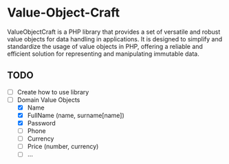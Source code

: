 # Value-Object-Craft
ValueObjectCraft is a PHP library that provides a set of versatile and robust value objects for data handling in applications. It is designed to simplify and standardize the usage of value objects in PHP, offering a reliable and efficient solution for representing and manipulating immutable data.


## TODO

- [ ] Create how to use library
- [ ] Domain Value Objects
    - [X] Name
    - [X] FullName (name, surname[name])
    - [X] Password
    - [ ] Phone
    - [ ] Currency
    - [ ] Price (number, currency)
    - [ ] ...